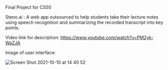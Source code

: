 Final Project for CS50

Steno.ai : A web app outsourced to help students take their lecture notes using speech recognition and summarizing the recorded transcript into key points.

Video link for description: https://www.youtube.com/watch?v=PM2yk-WaZJA

Image of user interface:


![Screen Shot 2021-10-10 at 14 40 52](https://user-images.githubusercontent.com/37337207/136698236-a63401d2-2b30-4eb7-b82a-e74d0a878223.png)


